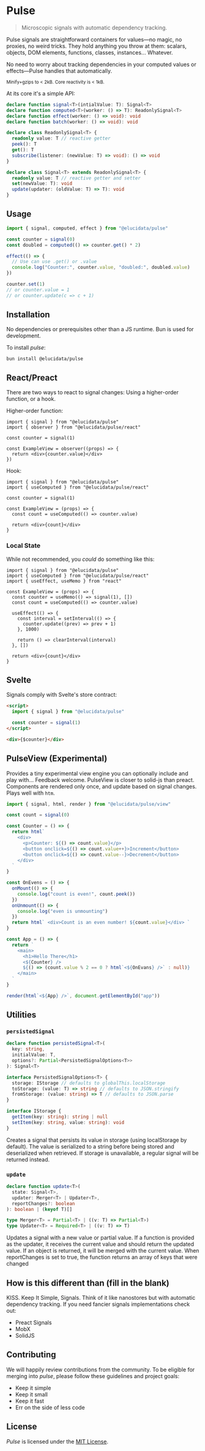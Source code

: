 # Pulse

> Microscopic signals with automatic dependency tracking.

Pulse signals are straightforward containers for values—no magic, no proxies, no weird tricks. They hold anything you throw at them: scalars, objects, DOM elements, functions, classes, instances... Whatever.

No need to worry about tracking dependencies in your computed values or effects—Pulse handles that automatically.

<small>Minify+gzips to < 2kB. Core reactivity is < 1kB.</small>

At its core it's a simple API:

```ts
declare function signal<T>(intialValue: T): Signal<T>
declare function computed<T>(worker: () => T): ReadonlySignal<T>
declare function effect(worker: () => void): void
declare function batch(worker: () => void): void

declare class ReadonlySignal<T> {
  readonly value: T // reactive getter
  peek(): T
  get(): T
  subscribe(listener: (newValue: T) => void): () => void
}

declare class Signal<T> extends ReadonlySignal<T> {
  readonly value: T // reactive getter and setter
  set(newValue: T): void
  update(updater: (oldValue: T) => T): void
}
```

## Usage

```ts
import { signal, computed, effect } from "@elucidata/pulse"

const counter = signal(0)
const doubled = computed(() => counter.get() * 2)

effect(() => {
  // Use can use .get() or .value
  console.log("Counter:", counter.value, "doubled:", doubled.value)
})

counter.set(1)
// or counter.value = 1
// or counter.update(c => c + 1)
```

## Installation

No dependencies or prerequisites other than a JS runtime. Bun is used for development.

To install _pulse_:

```
bun install @elucidata/pulse
```

## React/Preact

There are two ways to react to signal changes: Using a higher-order function, or a hook.

Higher-order function:

```tsx
import { signal } from "@elucidata/pulse"
import { observer } from "@elucidata/pulse/react"

const counter = signal(1)

const ExampleView = observer((props) => {
  return <div>{counter.value}</div>
})
```

Hook:

```tsx
import { signal } from "@elucidata/pulse"
import { useComputed } from "@elucidata/pulse/react"

const counter = signal(1)

const ExampleView = (props) => {
  const count = useComputed(() => counter.value)

  return <div>{count}</div>
}
```

### Local State

While not recommended, you _could_ do something like this:

```tsx
import { signal } from "@elucidata/pulse"
import { useComputed } from "@elucidata/pulse/react"
import { useEffect, useMemo } from "react"

const ExampleView = (props) => {
  const counter = useMemo(() => signal(1), [])
  const count = useComputed(() => counter.value)

  useEffect(() => {
    const interval = setInterval(() => {
      counter.update((prev) => prev + 1)
    }, 1000)

    return () => clearInterval(interval)
  }, [])

  return <div>{count}</div>
}
```

## Svelte

Signals comply with Svelte's store contract:

```html
<script>
  import { signal } from "@elucidata/pulse"

  const counter = signal(1)
</script>

<div>{$counter}</div>
```

## PulseView (Experimental)

Provides a tiny experimental view engine you can optionally include and play with... Feedback welcome. PulseView is closer to solid-js than preact. Components are rendered only once, and update based on signal changes. Plays well with `htm`.

```ts
import { signal, html, render } from "@elucidata/pulse/view"

const count = signal(0)

const Counter = () => {
  return html`
    <div>
      <p>Counter: ${() => count.value}</p>
      <button onclick=${() => count.value++}>Increment</button>
      <button onclick=${() => count.value--}>Decrement</button>
    </div>
  `
}

const OnEvens = () => {
  onMount(() => {
    console.log("count is even!", count.peek())
  })
  onUnmount(() => {
    console.log("even is unmounting")
  })
  return html` <div>Count is an even number! ${count.value}</div> `
}

const App = () => {
  return `
    <main>
      <h1>Hello There</h1>
      <${Counter} />
      ${() => (count.value % 2 == 0 ? html`<${OnEvans} />` : null)}
    </main>
  `
}

render(html`<${App} />`, document.getElementById("app"))
```

## Utilities

### `persistedSignal`

```ts
declare function persistedSignal<T>(
  key: string,
  initialValue: T,
  options?: Partial<PersistedSignalOptions<T>>
): Signal<T>

interface PersistedSignalOptions<T> {
  storage: IStorage // defaults to globalThis.localStorage
  toStorage: (value: T) => string // defaults to JSON.stringify
  fromStorage: (value: string) => T // defaults to JSON.parse
}

interface IStorage {
  getItem(key: string): string | null
  setItem(key: string, value: string): void
}
```

Creates a signal that persists its value in storage (using localStorage by default). The value is serialized to a string before being stored and deserialized when retrieved. If storage is unavailable, a regular signal will be returned instead.

### `update`

```ts
declare function update<T>(
  state: Signal<T>,
  updater: Merger<T> | Updater<T>,
  reportChanges?: boolean
): boolean | (keyof T)[]

type Merger<T> = Partial<T> | ((v: T) => Partial<T>)
type Updater<T> = Required<T> | ((v: T) => T)
```

Updates a signal with a new value or partial value. If a function is provided as the updater, it receives the current value and should return the updated value. If an object is returned, it will be merged with the current value. When reportChanges is set to true, the function returns an array of keys that were changed

## How is this different than (fill in the blank)

KISS. Keep It Simple, Signals. Think of it like nanostores but with automatic dependency tracking. If you need fancier signals implementations check out:

- Preact Signals
- MobX
- SolidJS

## Contributing

We will happily review contributions from the community. To be eligible for merging into _pulse_, please follow these guidelines and project goals:

- Keep it simple
- Keep it small
- Keep it fast
- Err on the side of less code

## License

_Pulse_ is licensed under the [MIT License](License.md).
